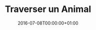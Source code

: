 ---
title: "Traverser un Animal"
date: 2016-07-08T00:00:00+01:00
refurl: "https://amzn.to/2CmSbzL"
originalTitle: "Animal Crossing"
---